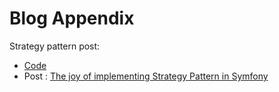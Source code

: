 # Blog Appendix

Strategy pattern post:
- [Code](https://github.com/alexandrunastase/blog-appendix/tree/main/strategy-pattern) 
- Post : [The joy of implementing Strategy Pattern in Symfony](https://alexandrunastase.com/posts/the-joy-of-implementing-strategy-pattern-in-symfony)
